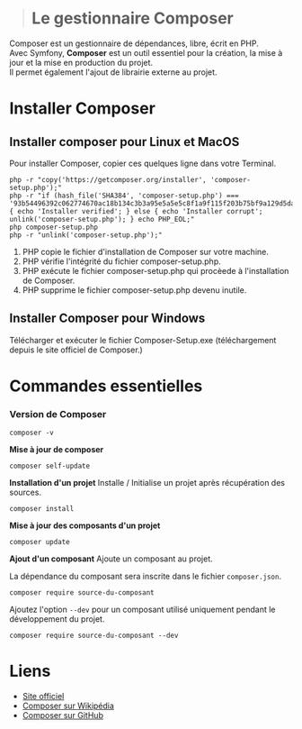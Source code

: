 > # Le gestionnaire **Composer**
Composer est un gestionnaire de dépendances, libre, écrit en PHP.  
Avec Symfony, **Composer** est un outil essentiel pour la création, la mise à jour et la mise en production du projet.  
Il permet également l'ajout de librairie externe au projet.


# Installer Composer

## Installer composer pour Linux et MacOS

Pour installer Composer, copier ces quelques ligne dans votre Terminal.
```
php -r "copy('https://getcomposer.org/installer', 'composer-setup.php');"
php -r "if (hash_file('SHA384', 'composer-setup.php') === '93b54496392c062774670ac18b134c3b3a95e5a5e5c8f1a9f115f203b75bf9a129d5daa8ba6a13e2cc8a1da0806388a8') { echo 'Installer verified'; } else { echo 'Installer corrupt'; unlink('composer-setup.php'); } echo PHP_EOL;"
php composer-setup.php
php -r "unlink('composer-setup.php');"
```

1. PHP copie le fichier d'installation de Composer sur votre machine.
2. PHP vérifie l'intégrité du fichier composer-setup.php.
3. PHP exécute le fichier composer-setup.php qui procèede à l'installation de Composer.
4. PHP supprime le fichier composer-setup.php devenu inutile.

## Installer Composer pour Windows

Télécharger et exécuter le fichier Composer-Setup.exe (téléchargement depuis le site officiel de Composer.)


# Commandes essentielles

### Version de Composer
```
composer -v
```

**Mise à jour de composer**
```
composer self-update
```

**Installation d'un projet**
Installe / Initialise un projet après récupération des sources.
```
composer install
```

**Mise à jour des composants d'un projet**
```
composer update
```

**Ajout d'un composant**
Ajoute un composant au projet.

La dépendance du composant sera inscrite dans le fichier `composer.json`.
```
composer require source-du-composant
```

Ajoutez l'option `--dev` pour un composant utilisé uniquement pendant le développement du projet.
```
composer require source-du-composant --dev
```


# Liens

- [Site officiel​](https://getcomposer.org/)
- [Composer sur Wikipédia​](https://fr.wikipedia.org/wiki/Composer_(logiciel))
- [Composer sur GitHub​](https://github.com/composer/composer)